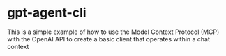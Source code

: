 # gpt-agent-cli
This is a simple example of how to use the Model Context Protocol (MCP) with the OpenAI API to create a basic client that operates within a chat context
